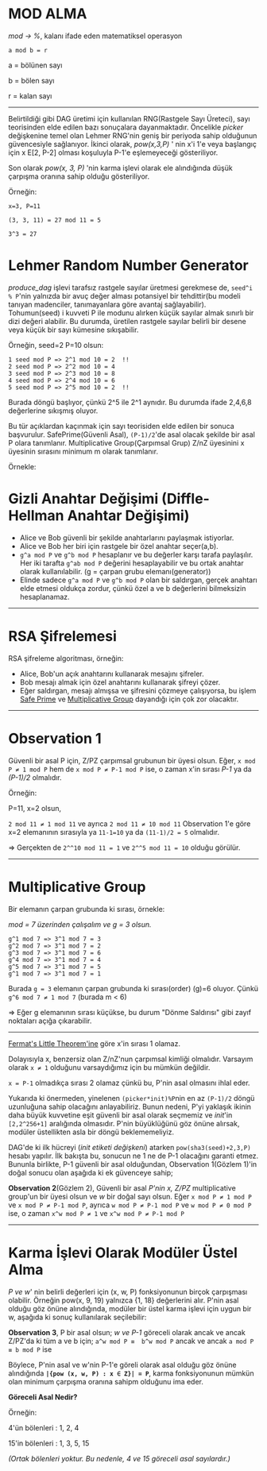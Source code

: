 # MOD ALMA

*mod -> %*,   kalanı ifade eden matematiksel operasyon 

```a mod b = r```

a = bölünen sayı 

b = bölen sayı

r = kalan sayı
___

Belirtildiği gibi DAG üretimi için kullanılan RNG(Rastgele Sayı Üreteci), sayı teorisinden elde edilen bazı sonuçalara dayanmaktadır. Öncelikle *picker* değişkenine temel olan Lehmer RNG'nin geniş bir periyoda sahip olduğunun
güvencesiyle sağlanıyor. İkinci olarak, *pow(x,3,P)* ' nin x'i 1'e veya başlangıç için x E[2, P-2] olması koşuluyla P-1'e eşlemeyeceği gösteriliyor. 

Son olarak *pow(x, 3, P)* 'nin karma işlevi olarak ele alındığında düşük 
çarpışma oranına sahip olduğu gösteriliyor.


Örneğin:
```
x=3, P=11

(3, 3, 11) = 27 mod 11 = 5

3^3 = 27 
```


# Lehmer Random Number Generator 
*produce_dag* işlevi tarafsız rastgele sayılar üretmesi gerekmese de, ```seed^i % P```'nin yalnızda bir avuç değer alması potansiyel bir tehdittir(bu modeli tanıyan madenciler, tanımayanlara göre avantaj sağlayabilir).
 Tohumun(seed) i kuvveti P ile modunu alırken küçük sayılar almak sınırlı bir dizi değeri alabilir. Bu durumda, üretilen rastgele sayılar belirli bir desene veya küçük bir sayı kümesine sıkışabilir.

 Örneğin, seed=2 P=10 olsun:
```
1 seed mod P => 2^1 mod 10 = 2  !!
2 seed mod P => 2^2 mod 10 = 4
3 seed mod P => 2^3 mod 10 = 8
4 seed mod P => 2^4 mod 10 = 6
5 seed mod P => 2^5 mod 10 = 2  !!
```
Burada döngü başlıyor, çünkü 2^5 ile 2^1 aynıdır. Bu durumda ifade 2,4,6,8 değerlerine sıkışmış oluyor.

Bu tür açıklardan kaçınmak için sayı teorisiden elde edilen bir sonuca başvurulur. SafePrime(Güvenli Asal), ```(P-1)/2```'de asal olacak şekilde bir asal P olara tanımlanır. Multiplicative Group(Çarpımsal Grup) Z/nZ üyesinini x üyesinin sırasını minimum m olarak tanımlanır. 

Örnekle:

# Gizli Anahtar Değişimi (Diffle-Hellman Anahtar Değişimi)

* Alice ve Bob güvenli bir şekilde anahtarlarını paylaşmak istiyorlar.
* Alice ve Bob her biri için rastgele bir özel anahtar seçer(a,b).
* ```g^a mod P``` ve ```g^b mod P``` hesaplanır ve bu değerler karşı tarafa paylaşılır. Her iki tarafta ```g^ab mod P``` değerini hesaplayabilir ve bu ortak anahtar olarak kullanılabilir.  (g = çarpan grubu elemanı(generator))
* Elinde sadece ```g^a mod P``` ve ```g^b mod P``` olan bir saldırgan, gerçek anahtarı elde etmesi oldukça zordur, çünkü özel a ve b değerlerini bilmeksizin hesaplanamaz.

___

# RSA Şifrelemesi

RSA şifreleme algoritması, 
örneğin:

* Alice, Bob'un açık anahtarını kullanarak mesajını şifreler.
* Bob mesajı almak için özel anahtarını kullanarak şifreyi çözer.
* Eğer saldırgan, mesajı almışsa ve şifresini çözmeye çalışıyorsa, bu işlem [Safe Prime](https://en.wikipedia.org/wiki/Safe_and_Sophie_Germain_primes) ve [Multiplicative Group](https://en.wikipedia.org/wiki/Multiplicative_group_of_integers_modulo_n) dayandığı için çok zor olacaktır.



___

# Observation 1
Güvenli bir asal P için, Z/PZ çarpımsal grubunun bir üyesi olsun. Eğer, 
```x mod P ≠ 1 mod P``` hem de ```x mod P ≠ P-1 mod P``` ise, o zaman x'in sırası *P-1* ya da *(P-1)/2* olmalıdır.

Örneğin: 

P=11, x=2 olsun,

```2 mod 11 ≠ 1 mod 11``` ve ayrıca ```2 mod 11 ≠ 10 mod 11``` 
Observation 1'e göre x=2 elemanının sırasıyla ya ```11-1=10``` ya da ```(11-1)/2 = 5``` olmalıdır.

=> Gerçekten de ```2^^10 mod 11 = 1``` ve ```2^^5 mod 11 = 10``` olduğu görülür. 


___

# Multiplicative Group

Bir elemanın çarpan grubunda ki sırası, örnekle:

*mod = 7 üzerinden çalışalım ve g = 3 olsun.*

```
g^1 mod 7 => 3^1 mod 7 = 3
g^2 mod 7 => 3^1 mod 7 = 2
g^3 mod 7 => 3^1 mod 7 = 6
g^4 mod 7 => 3^1 mod 7 = 4
g^5 mod 7 => 3^1 mod 7 = 5
g^1 mod 7 => 3^1 mod 7 = 1
```

Burada ```g = 3``` elemanın çarpan grubunda ki sırası(order) (g)=6 oluyor. Çünkü ```g^6 mod 7 ≠ 1 mod 7```    (burada m < 6)

=> Eğer g elemanının sırası küçükse, bu durum "Dönme Saldırısı" gibi zayıf noktaları açığa çıkarabilir.



___

[Fermat's Little Theorem'ine](https://en.wikipedia.org/wiki/Fermat%27s_little_theorem) göre x'in sırası 1 olamaz. 

Dolayısıyla x, benzersiz olan Z/nZ'nun çarpımsal kimliği olmalıdır. Varsayım olarak ```x ≠ 1``` olduğunu varsaydığımız için bu mümkün değildir. 

```x = P-1``` olmadıkça sırası 2 olamaz çünkü bu, P'nin asal olmasını ihlal eder.

  Yukarıda ki önermeden, yinelenen ```(picker*init)%P```nin en az ```(P-1)/2``` döngü uzunluğuna sahip olacağını anlayabiliriz. Bunun nedeni, P'yi yaklaşık ikinin daha büyük kuvvetine eşit güvenli bir asal olarak seçmemiz ve *init*'in ```[2,2^256+1]``` aralığında olmasıdır. P'nin büyüklüğünü göz önüne alırsak, modüler üstellikten asla bir döngü beklememeliyiz.


DAG'de ki ilk hücreyi (*init etiketi değişkeni*) atarken ```pow(sha3(seed)+2,3,P)``` hesabı yapılır. İlk bakışta bu, sonucun ne 1 ne de P-1 
olacağını garanti etmez. Bununla birlikte, P-1 güvenli bir asal olduğundan, Observation 1(Gözlem 1)'in doğal sonucu olan aşağıda ki ek güvenceye sahip;

**Observation 2**(Gözlem 2), Güvenli bir asal *P'nin x, Z/PZ* multiplicative group'un bir üyesi olsun ve *w* bir doğal sayı olsun. 
Eğer ```x mod P ≠ 1 mod P``` ve ```x mod P ≠ P-1 mod P```, ayrıca ```w mod P ≠ P-1 mod P``` ve ```w mod P ≠ 0 mod P``` ise, o zaman ```x^w mod P ≠ 1``` ve ```x^w mod P ≠ P-1 mod P```



___

# Karma İşlevi Olarak Modüler Üstel Alma 
 *P ve w*' nin belirli değerleri için (x, w, P) fonksiyonunun birçok çarpışması olabilir. Örneğin pow(x, 9, 19) yalnızca {1, 18} değerlerini alır. 
  P'nin asal olduğu göz önüne alındığında, modüler bir üstel karma işlevi için uygun bir w, aşağıda ki sonuç kullanılarak seçilebilir:

  **Observation 3**, P bir asal olsun; *w ve P-1* göreceli olarak ancak ve ancak Z/PZ'da ki tüm a ve b için; ```a^w mod P ≡  b^w mod P``` ancak ve ancak 
  ```a mod P ≡ b mod P``` ise 

  Böylece, P'nin asal ve w'nin P-1'e göreli olarak asal olduğu göz önüne alındığında **```|{pow (x, w, P) : x ∈ Z}| = P```**, karma fonksiyonunun mümkün olan minimum çarpışma oranına sahipm olduğunu ima eder.


**Göreceli Asal Nedir?**

Örneğin: 

4'ün bölenleri : 1, 2, 4 

15'in bölenleri : 1, 3, 5, 15 

*(Ortak bölenleri yoktur. Bu nedenle, 4 ve 15 göreceli asal sayılardır.)*

